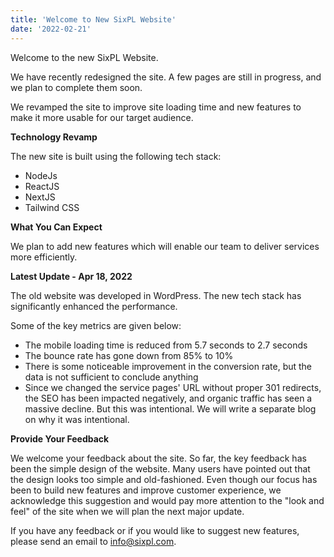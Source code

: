```yaml
---
title: 'Welcome to New SixPL Website'
date: '2022-02-21'
---
```


Welcome to the new SixPL Website. 

We have recently redesigned the site. A few pages are still in progress, and we plan to complete them soon.

We revamped the site to improve site loading time and new features to make it more usable for our target audience.

**Technology Revamp**

The new site is built using the following tech stack:

* NodeJs
* ReactJS
* NextJS
* Tailwind CSS


**What You Can Expect**

We plan to add new features which will enable our team to deliver services more efficiently. 

**Latest Update - Apr 18, 2022**

The old website was developed in WordPress. The new tech stack has significantly enhanced the performance. 

Some of the key metrics are given below:

* The mobile loading time is reduced from 5.7 seconds to 2.7 seconds
* The bounce rate has gone down from 85% to 10%
* There is some noticeable improvement in the conversion rate, but the data is not sufficient to conclude anything
* Since we changed the service pages' URL without proper 301 redirects, the SEO has been impacted negatively, and organic traffic has seen a massive decline. But this was intentional. We will write a separate blog on why it was intentional.

**Provide Your Feedback**

We welcome your feedback about the site. So far, the key feedback has been the simple design of the website. Many users have pointed out that the design looks too simple and old-fashioned. Even though our focus has been to build new features and improve customer experience, we acknowledge this suggestion and would pay more attention to the "look and feel" of the site when we will plan the next major update.

If you have any feedback or if you would like to suggest new features, please send an email to info@sixpl.com.



